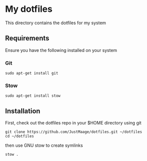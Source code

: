 # My dotfiles

This directory contains the dotfiles for my system

## Requirements

Ensure you have the following installed on your system

### Git

```
sudo apt-get install git
```

### Stow

```
sudo apt-get install stow
```

## Installation

First, check out the dotfiles repo in your $HOME directory using git

```
git clone https://github.com/JustMaage/dotfiles.git ~/dotfiles
cd ~/dotfiles
```

then use GNU stow to create symlinks

```
stow .
```
